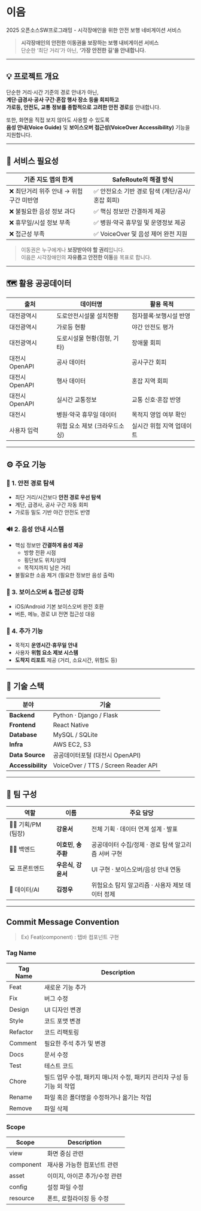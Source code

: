 # 이음

2025 오픈소스SW프로그래밍 - 시각장애인을 위한 안전 보행 네비게이션 서비스
> **시각장애인의 안전한 이동권을 보장하는 보행 내비게이션 서비스**  
> 단순한 ‘최단 거리’가 아닌, **‘가장 안전한 길’을 안내합니다.**

---

## 💡 프로젝트 개요

단순한 거리·시간 기준의 경로 안내가 아닌,  
**계단·급경사·공사 구간·혼잡 행사 장소 등을 회피하고**  
**가로등, 안전도, 교통 정보를 종합적으로 고려한 안전 경로**를 안내합니다.

또한, 화면을 직접 보지 않아도 사용할 수 있도록  
**음성 안내(Voice Guide)** 및 **보이스오버 접근성(VoiceOver Accessibility)** 기능을 지원합니다.

---

## 🚨 서비스 필요성

| 기존 지도 앱의 한계 | SafeRoute의 해결 방식 |
|------------------|---------------------|
| ❌ 최단거리 위주 안내 → 위험 구간 미반영 | ✅ 안전요소 기반 경로 탐색 (계단/공사/혼잡 회피) |
| ❌ 불필요한 음성 정보 과다 | ✅ 핵심 정보만 간결하게 제공 |
| ❌ 휴무일/시설 정보 부족 | ✅ 병원·약국 휴무일 및 운영정보 제공 |
| ❌ 접근성 부족 | ✅ VoiceOver 및 음성 제어 완전 지원 |

> 이동권은 누구에게나 **보장받아야 할 권리**입니다.  
> 이음은 시각장애인의 **자유롭고 안전한 이동**을 목표로 합니다.

---

## 🗺️ 활용 공공데이터

| 출처 | 데이터명 | 활용 목적 |
|------|-----------|------------|
| 대전광역시 | 도로안전시설물 설치현황 | 점자블록·보행시설 반영 |
| 대전광역시 | 가로등 현황 | 야간 안전도 평가 |
| 대전광역시 | 도로시설물 현황(점형, 기타) | 장애물 회피 |
| 대전시 OpenAPI | 공사 데이터 | 공사구간 회피 |
| 대전시 OpenAPI | 행사 데이터 | 혼잡 지역 회피 |
| 대전시 OpenAPI | 실시간 교통정보 | 교통 신호·혼잡 반영 |
| 대전시 | 병원·약국 휴무일 데이터 | 목적지 영업 여부 확인 |
| 사용자 입력 | 위험 요소 제보 (크라우드소싱) | 실시간 위험 지역 업데이트 |

---

## ⚙️ 주요 기능

### 🧭 1. 안전 경로 탐색
- 최단 거리/시간보다 **안전 경로 우선 탐색**
- 계단, 급경사, 공사 구간 자동 회피
- 가로등 밀도 기반 야간 안전도 반영

### 🔊 2. 음성 안내 시스템
- 핵심 정보만 **간결하게 음성 제공**
    - 방향 전환 시점
    - 횡단보도 위치/상태
    - 목적지까지 남은 거리
- 불필요한 소음 제거 (필요한 정보만 음성 출력)

### 🦻 3. 보이스오버 & 접근성 강화
- iOS/Android 기본 보이스오버 완전 호환
- 버튼, 메뉴, 경로 UI 전면 접근성 대응

### 🏥 4. 추가 기능
- 목적지 **운영시간·휴무일 안내**
- 사용자 **위험 요소 제보 시스템**
- **도착지 리포트** 제공 (거리, 소요시간, 위험도 등)

---

## 🧩 기술 스택

| 분야 | 기술 |
|------|------|
| **Backend** | Python · Django / Flask |
| **Frontend** | React Native |
| **Database** | MySQL / SQLite |
| **Infra** | AWS EC2, S3 |
| **Data Source** | 공공데이터포털 (대전시 OpenAPI) |
| **Accessibility** | VoiceOver / TTS / Screen Reader API |

---

## 👥 팀 구성

| 역할 | 이름 | 주요 담당 |
|------|------|------------|
| 👩‍💼 기획/PM (팀장) | **강윤서** | 전체 기획 · 데이터 연계 설계 · 발표 |
| 🧑‍💻 백엔드 | **이호민**, **송주환** | 공공데이터 수집/정제 · 경로 탐색 알고리즘 서버 구현 |
| 💻 프론트엔드 | **우은식**, **강윤서** | UI 구현 · 보이스오버/음성 안내 연동 |
| 🧠 데이터/AI | **김정우** | 위험요소 탐지 알고리즘 · 사용자 제보 데이터 정제 |

---




## Commit Message Convention
> Ex) Feat(component) : 탭바 컴포넌트 구현


### Tag Name 

|Tag Name|Description|
|------|---|
|Feat|새로운 기능 추가|
|Fix|버그 수정|
|Design|UI 디자인 변경|
|Style|코드 포맷 변경|
|Refactor|코드 리팩토링|
|Comment|필요한 주석 추가 및 변경|
|Docs|문서 수정|
|Test|테스트 코드|
|Chore|빌드 업무 수정, 패키지 매니저 수정, 패키지 관리자 구성 등 기능 외 작업|
|Rename|파일 혹은 폴더명을 수정하거나 옮기는 작업|
|Remove|파일 삭제|


### Scope
|Scope|Description|
|------|---|
|view|화면 중심 관련|
|component|재사용 가능한 컴포넌트 관련|
|asset|이미지, 아이콘 추가/수정 관련|
|config|설정 파일 수정|
|resource|폰트, 로컬라이징 등 수정|

